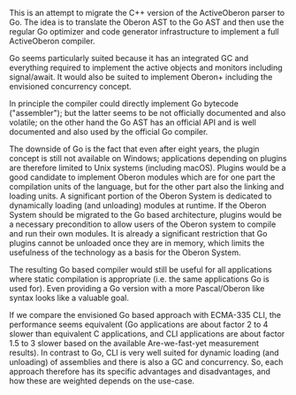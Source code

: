 This is an attempt to migrate the C++ version of the ActiveOberon parser to Go. The idea is to translate the Oberon AST to the Go AST and then use the regular Go optimizer and code generator infrastructure to implement a full ActiveOberon compiler.

Go seems particularly suited because it has an integrated GC and everything required to implement the active objects and monitors including signal/await. It would also be suited to implement Oberon+ including the envisioned concurrency concept. 

In principle the compiler could directly implement Go bytecode ("assembler"); but the latter seems to be not officially documented and also volatile; on the other hand the Go AST has an official API and is well documented and also used by the official Go compiler.

The downside of Go is the fact that even after eight years, the plugin concept is still not available on Windows; applications depending on plugins are therefore limited to Unix systems (including macOS). Plugins would be a good candidate to implement Oberon modules which are for one part the compilation units of the language, but for the other part also the linking and loading units. A significant portion of the Oberon System is dedicated to dynamically loading (and unloading) modules at runtime. If the Oberon System should be migrated to the Go based architecture, plugins would be a necessary precondition to allow users of the Oberon system to compile and run their own modules. It is already a significant restriction that Go plugins cannot be unloaded once they are in memory, which limits the usefulness of the technology as a basis for the Oberon System. 

The resulting Go based compiler would still be useful for all applications where static compilation is appropriate (i.e. the same applications Go is used for). Even providing a Go version with a more Pascal/Oberon like syntax looks like a valuable goal.

If we compare the envisioned Go based approach with ECMA-335 CLI, the performance seems equivalent (Go applications are about factor 2 to 4 slower than equivalent C applications, and CLI applications are about factor 1.5 to 3 slower based on the available Are-we-fast-yet measurement results). In contrast to Go, CLI is very well suited for dynamic loading (and unloading) of assemblies and there is also a GC and concurrency. So, each approach therefore has its specific advantages and disadvantages, and how these are weighted depends on the use-case.

